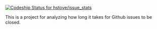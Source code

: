 [ ![Codeship Status for hstove/issue_stats](https://codeship.io/projects/b6aa3c60-f784-0131-0d1e-122c3f72c49d/status?branch=master)](https://codeship.io/projects/28591)

This is a project for analyzing how long it takes for Github issues to
be closed.